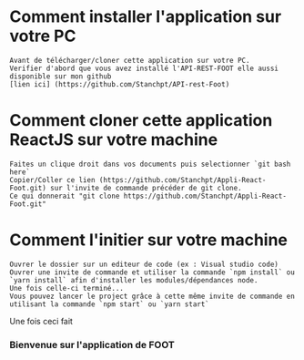 # Comment installer l'application sur votre PC
    Avant de télécharger/cloner cette application sur votre PC. 
    Verifier d'abord que vous avez installé l'API-REST-FOOT elle aussi disponible sur mon github
    [lien ici] (https://github.com/Stanchpt/API-rest-Foot)

# Comment cloner cette application ReactJS sur votre machine
    Faites un clique droit dans vos documents puis selectionner `git bash here` 
    Copier/Coller ce lien (https://github.com/Stanchpt/Appli-React-Foot.git) sur l'invite de commande précéder de git clone.
    Ce qui donnerait "git clone https://github.com/Stanchpt/Appli-React-Foot.git" 

# Comment l'initier sur votre machine
    Ouvrer le dossier sur un editeur de code (ex : Visual studio code)
    Ouvrer une invite de commande et utiliser la commande `npm install` ou `yarn install` afin d'installer les modules/dépendances node. 
    Une fois celle-ci terminé...
    Vous pouvez lancer le project grâce à cette même invite de commande en utilisant la commande `npm start` ou `yarn start` 

Une fois ceci fait
### Bienvenue sur l'application de FOOT